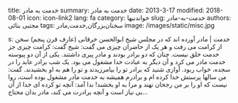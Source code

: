 title: خدمت به مادر
summary: خدمت به مادر
date: 2013-3-17
modified: 2018-08-01
icon:  icon-link2
lang: fa
category: خواندنیها
slug: خدمت-به-مادر
authors: مجتبی بنائی
tags: سخنان‌بزرگان,خدمت,مادر
image: /images/static/misc.jpg

s: خدمت | مادر آورده اند که در مجلس شیخ ابوالحسن خرقانی (عارف قرن پنجم) سخن از کرامت می رفت و هر یک از حاضران چیزی می گفت: شیخ گفت: کرامت چیزی جز خدمت خلق نیست. چنان که دو برادر بودند و مادر پیری داشتند. یکی از آن دو پیوسته خدمت مادر می کرد و آن دیگر به عبادت خدا مشغول می بود. یک شب برادر عابد را در سجده، خواب ربود. آوازی شنید که برادر تو را بیامرزیدند و تو را هم به او بخشیدند. گفت: من سالها پرستش خدا کرده ام و برادرم همیشه به خدمت مادر مشغول بوده است، روا نیست که او را بر من رجحان نهند و مرا به او بخشند! ندا آمد: آنچه تو کرده ای خدا از آن بی نیاز است و آنچه برادرت می کند، مادر بدان محتاج...